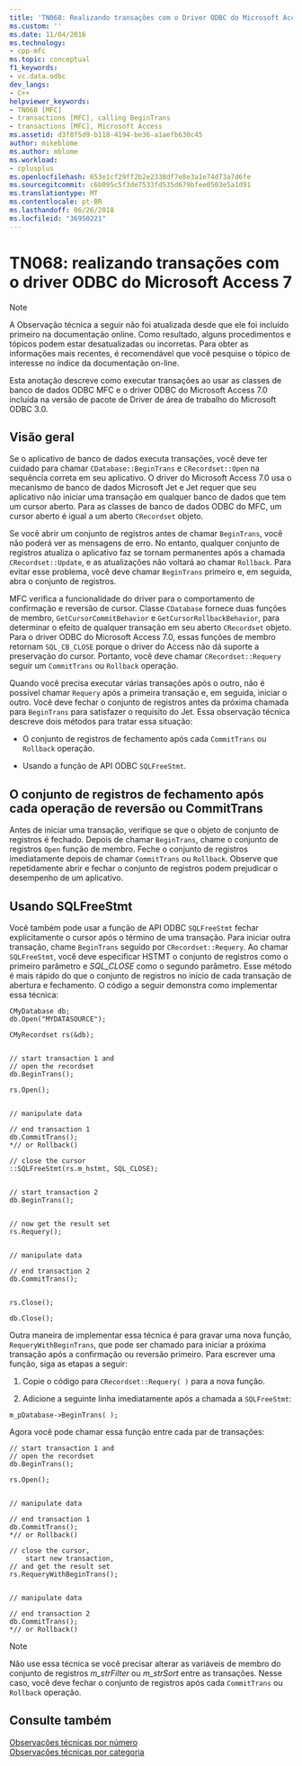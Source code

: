 ```yaml
---
title: 'TN068: Realizando transações com o Driver ODBC do Microsoft Access 7 | Microsoft Docs'
ms.custom: ''
ms.date: 11/04/2016
ms.technology:
- cpp-mfc
ms.topic: conceptual
f1_keywords:
- vc.data.odbc
dev_langs:
- C++
helpviewer_keywords:
- TN068 [MFC]
- transactions [MFC], calling BeginTrans
- transactions [MFC], Microsoft Access
ms.assetid: d3f8f5d9-b118-4194-be36-a1aefb630c45
author: mikeblome
ms.author: mblome
ms.workload:
- cplusplus
ms.openlocfilehash: 653e1cf29ff2b2e2338df7e8e3a1e74d73a7d6fe
ms.sourcegitcommit: c6b095c5f3de7533fd535d679bfee0503e5a1d91
ms.translationtype: MT
ms.contentlocale: pt-BR
ms.lasthandoff: 06/26/2018
ms.locfileid: "36950221"
---
```

# <a name="tn068-performing-transactions-with-the-microsoft-access-7-odbc-driver"></a>TN068: realizando transações com o driver ODBC do Microsoft Access 7
> [!NOTE]
>  A Observação técnica a seguir não foi atualizada desde que ele foi incluído primeiro na documentação online. Como resultado, alguns procedimentos e tópicos podem estar desatualizadas ou incorretas. Para obter as informações mais recentes, é recomendável que você pesquise o tópico de interesse no índice da documentação on-line.  
  
 Esta anotação descreve como executar transações ao usar as classes de banco de dados ODBC MFC e o driver ODBC do Microsoft Access 7.0 incluída na versão de pacote de Driver de área de trabalho do Microsoft ODBC 3.0.  
  
## <a name="overview"></a>Visão geral  
 Se o aplicativo de banco de dados executa transações, você deve ter cuidado para chamar `CDatabase::BeginTrans` e `CRecordset::Open` na sequência correta em seu aplicativo. O driver do Microsoft Access 7.0 usa o mecanismo de banco de dados Microsoft Jet e Jet requer que seu aplicativo não iniciar uma transação em qualquer banco de dados que tem um cursor aberto. Para as classes de banco de dados ODBC do MFC, um cursor aberto é igual a um aberto `CRecordset` objeto.  
  
 Se você abrir um conjunto de registros antes de chamar `BeginTrans`, você não poderá ver as mensagens de erro. No entanto, qualquer conjunto de registros atualiza o aplicativo faz se tornam permanentes após a chamada `CRecordset::Update`, e as atualizações não voltará ao chamar `Rollback`. Para evitar esse problema, você deve chamar `BeginTrans` primeiro e, em seguida, abra o conjunto de registros.  
  
 MFC verifica a funcionalidade do driver para o comportamento de confirmação e reversão de cursor. Classe `CDatabase` fornece duas funções de membro, `GetCursorCommitBehavior` e `GetCursorRollbackBehavior`, para determinar o efeito de qualquer transação em seu aberto `CRecordset` objeto. Para o driver ODBC do Microsoft Access 7.0, essas funções de membro retornam `SQL_CB_CLOSE` porque o driver do Access não dá suporte a preservação do cursor. Portanto, você deve chamar `CRecordset::Requery` seguir um `CommitTrans` ou `Rollback` operação.  
  
 Quando você precisa executar várias transações após o outro, não é possível chamar `Requery` após a primeira transação e, em seguida, iniciar o outro. Você deve fechar o conjunto de registros antes da próxima chamada para `BeginTrans` para satisfazer o requisito do Jet. Essa observação técnica descreve dois métodos para tratar essa situação:  
  
-   O conjunto de registros de fechamento após cada `CommitTrans` ou `Rollback` operação.  
  
-   Usando a função de API ODBC `SQLFreeStmt`.  
  
## <a name="closing-the-recordset-after-each-committrans-or-rollback-operation"></a>O conjunto de registros de fechamento após cada operação de reversão ou CommitTrans  
 Antes de iniciar uma transação, verifique se que o objeto de conjunto de registros é fechado. Depois de chamar `BeginTrans`, chame o conjunto de registros `Open` função de membro. Feche o conjunto de registros imediatamente depois de chamar `CommitTrans` ou `Rollback`. Observe que repetidamente abrir e fechar o conjunto de registros podem prejudicar o desempenho de um aplicativo.  
  
## <a name="using-sqlfreestmt"></a>Usando SQLFreeStmt  
 Você também pode usar a função de API ODBC `SQLFreeStmt` fechar explicitamente o cursor após o término de uma transação. Para iniciar outra transação, chame `BeginTrans` seguido por `CRecordset::Requery`. Ao chamar `SQLFreeStmt`, você deve especificar HSTMT o conjunto de registros como o primeiro parâmetro e *SQL_CLOSE* como o segundo parâmetro. Esse método é mais rápido do que o conjunto de registros no início de cada transação de abertura e fechamento. O código a seguir demonstra como implementar essa técnica:  
  
```  
CMyDatabase db;  
db.Open("MYDATASOURCE");

CMyRecordset rs(&db);

 
// start transaction 1 and   
// open the recordset  
db.BeginTrans();

rs.Open();

 
// manipulate data  
 
// end transaction 1  
db.CommitTrans();
*// or Rollback()  
 
// close the cursor  
::SQLFreeStmt(rs.m_hstmt, SQL_CLOSE);

 
// start transaction 2  
db.BeginTrans();

 
// now get the result set  
rs.Requery();

 
// manipulate data  
 
// end transaction 2  
db.CommitTrans();

 
rs.Close();

db.Close();
```  
  
 Outra maneira de implementar essa técnica é para gravar uma nova função, `RequeryWithBeginTrans`, que pode ser chamado para iniciar a próxima transação após a confirmação ou reversão primeiro. Para escrever uma função, siga as etapas a seguir:  
  
1.  Copie o código para `CRecordset::Requery( )` para a nova função.  
  
2.  Adicione a seguinte linha imediatamente após a chamada a `SQLFreeStmt`:  
  
 `m_pDatabase->BeginTrans( );`  
  
 Agora você pode chamar essa função entre cada par de transações:  
  
```  
// start transaction 1 and   
// open the recordset  
db.BeginTrans();

rs.Open();

 
// manipulate data  
 
// end transaction 1  
db.CommitTrans();
*// or Rollback()  
 
// close the cursor,
    start new transaction,  
// and get the result set  
rs.RequeryWithBeginTrans();

 
// manipulate data  
 
// end transaction 2  
db.CommitTrans();
*// or Rollback()  
```  
  
> [!NOTE]
>  Não use essa técnica se você precisar alterar as variáveis de membro do conjunto de registros *m_strFilter* ou *m_strSort* entre as transações. Nesse caso, você deve fechar o conjunto de registros após cada `CommitTrans` ou `Rollback` operação.  
  
## <a name="see-also"></a>Consulte também  
 [Observações técnicas por número](../mfc/technical-notes-by-number.md)   
 [Observações técnicas por categoria](../mfc/technical-notes-by-category.md)

